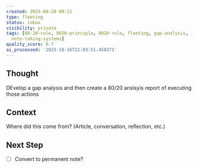 ```yaml
---
created: 2025-08-20 09:22
type: fleeting
status: inbox
visibility: private
tags: [80-20-rule, 8020-principle, 8020-rule, fleeting, gap-analysis, inbox, note-taking,
  note-taking-systems]
quality_score: 0.7
ai_processed: '2025-10-16T21:03:51.458371'
---
```

<!--
NOTE: This file uses a static date for validation. For new notes, use:
created: 2025-08-06 15:04
-->

## Thought  
DEvelop a gap analysis and then create a 80/20 anslsyis report of executing those actions

## Context  
Where did this come from? (Article, conversation, reflection, etc.)

## Next Step  
- [ ] Convert to permanent note?
